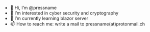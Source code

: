 - 👋 Hi, I’m @pressname
- 👀 I’m interested in cyber security and cryptography
- 🌱 I’m currently learning blazor server
- 📫 How to reach me: write a mail to pressname(at)protonmail.ch

<!---
pressname/pressname is a ✨ special ✨ repository because its `README.md` (this file) appears on your GitHub profile.
You can click the Preview link to take a look at your changes.
--->
